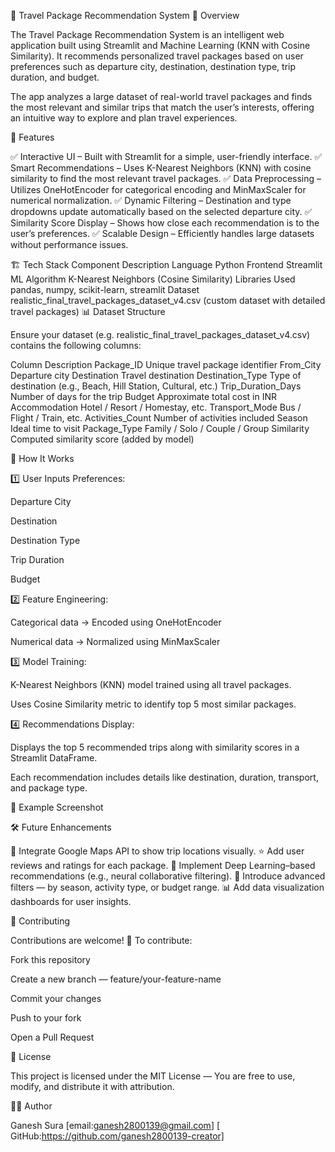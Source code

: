 🧭 Travel Package Recommendation System
📌 Overview

The Travel Package Recommendation System is an intelligent web application built using Streamlit and Machine Learning (KNN with Cosine Similarity).
It recommends personalized travel packages based on user preferences such as departure city, destination, destination type, trip duration, and budget.

The app analyzes a large dataset of real-world travel packages and finds the most relevant and similar trips that match the user’s interests, offering an intuitive way to explore and plan travel experiences.

🚀 Features

✅ Interactive UI – Built with Streamlit for a simple, user-friendly interface.
✅ Smart Recommendations – Uses K-Nearest Neighbors (KNN) with cosine similarity to find the most relevant travel packages.
✅ Data Preprocessing – Utilizes OneHotEncoder for categorical encoding and MinMaxScaler for numerical normalization.
✅ Dynamic Filtering – Destination and type dropdowns update automatically based on the selected departure city.
✅ Similarity Score Display – Shows how close each recommendation is to the user’s preferences.
✅ Scalable Design – Efficiently handles large datasets without performance issues.

🏗️ Tech Stack
Component	Description
Language	Python
Frontend	Streamlit
ML Algorithm	K-Nearest Neighbors (Cosine Similarity)
Libraries Used	pandas, numpy, scikit-learn, streamlit
Dataset	realistic_final_travel_packages_dataset_v4.csv (custom dataset with detailed travel packages)
📊 Dataset Structure

Ensure your dataset (e.g. realistic_final_travel_packages_dataset_v4.csv) contains the following columns:

Column	Description
Package_ID	Unique travel package identifier
From_City	Departure city
Destination	Travel destination
Destination_Type	Type of destination (e.g., Beach, Hill Station, Cultural, etc.)
Trip_Duration_Days	Number of days for the trip
Budget	Approximate total cost in INR
Accommodation	Hotel / Resort / Homestay, etc.
Transport_Mode	Bus / Flight / Train, etc.
Activities_Count	Number of activities included
Season	Ideal time to visit
Package_Type	Family / Solo / Couple / Group
Similarity	Computed similarity score (added by model)

🧠 How It Works

1️⃣ User Inputs Preferences:

Departure City

Destination

Destination Type

Trip Duration

Budget

2️⃣ Feature Engineering:

Categorical data → Encoded using OneHotEncoder

Numerical data → Normalized using MinMaxScaler

3️⃣ Model Training:

K-Nearest Neighbors (KNN) model trained using all travel packages.

Uses Cosine Similarity metric to identify top 5 most similar packages.

4️⃣ Recommendations Display:

Displays the top 5 recommended trips along with similarity scores in a Streamlit DataFrame.

Each recommendation includes details like destination, duration, transport, and package type.

🧩 Example Screenshot

🛠️ Future Enhancements

🚗 Integrate Google Maps API to show trip locations visually.
⭐ Add user reviews and ratings for each package.
🧮 Implement Deep Learning–based recommendations (e.g., neural collaborative filtering).
🎯 Introduce advanced filters — by season, activity type, or budget range.
📊 Add data visualization dashboards for user insights.

🤝 Contributing

Contributions are welcome! 🙌
To contribute:

Fork this repository

Create a new branch — feature/your-feature-name

Commit your changes

Push to your fork

Open a Pull Request

📄 License

This project is licensed under the MIT License —
You are free to use, modify, and distribute it with attribution.

👨‍💻 Author

 Ganesh Sura 
 [email:ganesh2800139@gmail.com] 
 [ GitHub:https://github.com/ganesh2800139-creator]

